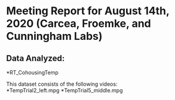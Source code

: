 # Meeting Report for August 14th, 2020 (Carcea, Froemke, and Cunningham Labs)

## Data Analyzed:
*RT_CohousingTemp

This dataset consists of the following videos:  
*TempTrial2\_left.mpg
*TempTrial5\_middle.mpg

